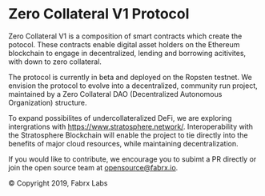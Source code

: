 # Zero Collateral V1 Protocol
Zero Collateral V1 is a composition of smart contracts which create the potocol. These contracts enable digital asset holders
on the Ethereum blockchain to engage in decentralized, lending and borrowing acitivites, with down to zero collateral.

The protocol is currently in beta and deployed on the Ropsten testnet. We envision the protocol to evolve into a decentralized, community run project, maintained by a Zero Collateral DAO
(Decentralized Autonomous Organization) structure. 

To expand possibilites of undercollateralized DeFi, we are exploring intergrations with https://www.stratosphere.network/. Interoperability with
the Stratosphere Blockchain will enable the project to tie directly into the benefits of major cloud resources, while maintaining decentralization.

If you would like to contribute, we encourage you to subimt a PR directly or join the open source team at opensource@fabrx.io.

© Copyright 2019, Fabrx Labs

